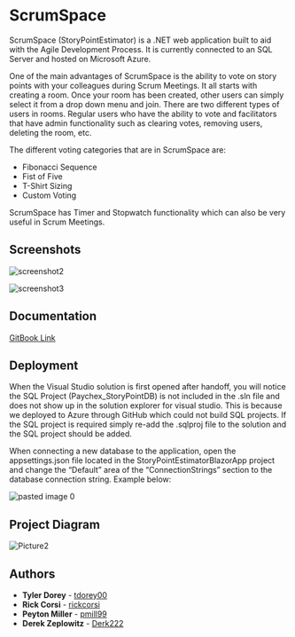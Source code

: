 
# ScrumSpace

ScrumSpace (StoryPointEstimator) is a .NET web application built to aid with the Agile Development Process. It is currently connected to an SQL Server and hosted on Microsoft Azure.

One of the main advantages of ScrumSpace is the ability to vote on story points with your colleagues during Scrum Meetings. It all starts with creating a room. Once your room has been created, other users can simply select it from a drop down menu and join. There are two different types of users in rooms. Regular users who have the ability to vote and facilitators that have admin functionality such as clearing votes, removing users, deleting the room, etc.

The different voting categories that are in ScrumSpace are:
* Fibonacci Sequence
* Fist of Five
* T-Shirt Sizing
* Custom Voting

ScrumSpace has Timer and Stopwatch functionality which can also be very useful in Scrum Meetings.

## Screenshots

![screenshot2](https://user-images.githubusercontent.com/90643765/218004203-85299005-7028-409f-8fb4-27fa5b660b4c.png)

![screenshot3](https://user-images.githubusercontent.com/90643765/218004067-59d0cced-870b-4abe-b9f2-80a19bfda2e2.png)

## Documentation

[GitBook Link](https://scrumspace.gitbook.io/scrumspace-documentation)

## Deployment

When the Visual Studio solution is first opened after handoff, you will notice the SQL Project (Paychex_StoryPointDB) is not included in the .sln file and does not show up in the solution explorer for visual studio. This is because we deployed to Azure through GitHub which could not build SQL projects. If the SQL project is required simply re-add the .sqlproj file to the solution and the SQL project should be added.

When connecting a new database to the application, open the appsettings.json file located in the StoryPointEstimatorBlazorApp project and change the “Default” area of the “ConnectionStrings” section to the database connection string. Example below:

![pasted image 0](https://user-images.githubusercontent.com/90643765/218002780-b5db9a8c-927f-4de4-b4f9-affb8008d8ea.png)

## Project Diagram

![Picture2](https://user-images.githubusercontent.com/90643765/217997199-2c6405e8-c27d-48dd-999e-37b23fae7c1f.png)

## Authors
  - **Tyler Dorey** -
    [tdorey00](https://github.com/tdorey00)
  - **Rick Corsi** -
    [rickcorsi](https://github.com/rickcorsi)
  - **Peyton Miller** -
    [pmill99](https://github.com/pmill99)
  - **Derek Zeplowitz** -
    [Derk222](https://github.com/Derk222)
